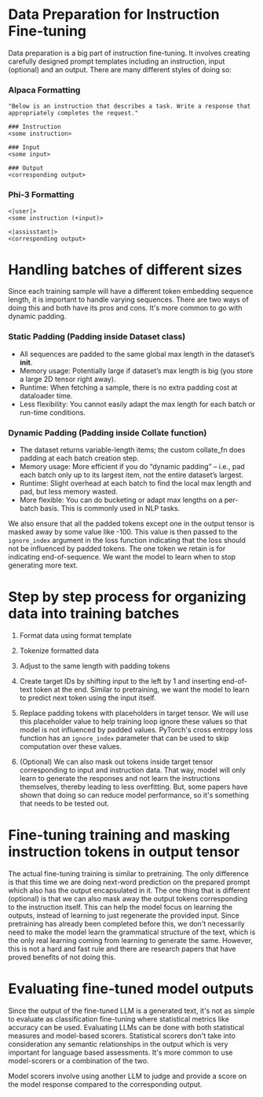 # Data Preparation for Instruction Fine-tuning 

Data preparation is a big part of instruction fine-tuning. It involves creating carefully designed prompt templates including an instruction, input (optional) and an output. There are many different styles of doing so:

### Alpaca Formatting 

```
"Below is an instruction that describes a task. Write a response that appropriately completes the request." 

### Instruction  
<some instruction> 

### Input  
<some input> 

### Output  
<corresponding output>
``` 

### Phi-3 Formatting 

```
<|user|>
<some instruction (+input)> 

<|assisstant|> 
<corresponding output>
``` 

# Handling batches of different sizes 
Since each training sample will have a different token embedding sequence length, it is important to handle varying sequences. There are two ways of doing this and both have its pros and cons. It's more common to go with dynamic padding. 

### Static Padding (Padding inside Dataset class)
- All sequences are padded to the same global max length in the dataset’s __init__.
- Memory usage: Potentially large if dataset’s max length is big (you store a large 2D tensor right away).
- Runtime: When fetching a sample, there is no extra padding cost at dataloader time. 
- Less flexibility: You cannot easily adapt the max length for each batch or run-time conditions. 

### Dynamic Padding (Padding inside Collate function)
- The dataset returns variable-length items; the custom collate_fn does padding at each batch creation step. 
- Memory usage: More efficient if you do “dynamic padding” – i.e., pad each batch only up to its largest item, not the entire dataset’s largest. 
- Runtime: Slight overhead at each batch to find the local max length and pad, but less memory wasted. 
- More flexible: You can do bucketing or adapt max lengths on a per-batch basis. This is commonly used in NLP tasks. 

We also ensure that all the padded tokens except one in the output tensor is masked away by some value like -100. This value is then passed to the `ignore_index` argument in the loss function indicating that the loss should not be influenced by padded tokens. The one token we retain is for indicating end-of-sequence. We want the model to learn when to stop generating more text. 

# Step by step process for organizing data into training batches 

1. Format data using format template 
2. Tokenize formatted data 
3. Adjust to the same length with padding tokens 
4. Create target IDs by shifting input to the left by 1 and inserting end-of-text token at the end. Similar to pretraining, we want the model to learn to predict next token using the input itself. 
5. Replace padding tokens with placeholders in target tensor. We will use this placeholder value to help training loop ignore these values so that model is not influenced by padded values. PyTorch's cross entropy loss function has an `ignore_index` parameter that can be used to skip computation over these values. 

6. (Optional) We can also mask out tokens inside target tensor corresponding to input and instruction data. That way, model will only learn to generate the responses and not learn the instructions themselves, thereby leading to less overfitting. But, some papers have shown that doing so can reduce model performance, so it's something that needs to be tested out. 

# Fine-tuning training and masking instruction tokens in output tensor
The actual fine-tuning training is similar to pretraining. The only difference is that this time we are doing next-word prediction on the prepared prompt which also has the output encapsulated in it. The one thing that is different (optional) is that we can also mask away the output tokens corresponding to the instruction itself. This can help the model focus on learning the outputs, instead of learning to just regenerate the provided input. Since pretraining has already been completed before this, we don't necessarily need to make the model learn the grammatical structure of the text, which is the only real learning coming from learning to generate the same. However, this is not a hard and fast rule and there are research papers that have proved benefits of not doing this. 

# Evaluating fine-tuned model outputs 

Since the output of the fine-tuned LLM is a generated text, it's not as simple to evaluate as classification fine-tuning where statistical metrics like accuracy can be used. Evaluating LLMs can be done with both statistical measures and model-based scorers. Statistical scorers don't take into consideration any semantic relationships in the output which is very important for language based assessments. It's more common to use model-scorers or a combination of the two. 

Model scorers involve using another LLM to judge and provide a score on the model response compared to the corresponding output. 

